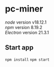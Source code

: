 # pc-miner

*node* version v18.12.1 \
*npm* version 8.19.2 \
*Electron* version 21.3.1

## Start app
<code>npm install</code>
<code>npm start</code>
